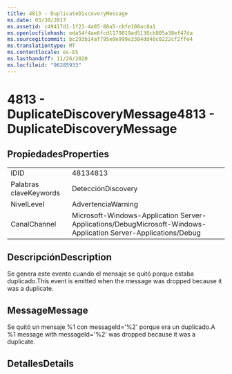 ```yaml
---
title: 4813 - DuplicateDiscoveryMessage
ms.date: 03/30/2017
ms.assetid: c49417d1-1f21-4a85-88a5-cbfe108ac8a1
ms.openlocfilehash: eda54f4ae6fcd1179019ad5130cb805a38ef47da
ms.sourcegitcommit: bc293b14af795e0e999e3304dd40c0222cf2ffe4
ms.translationtype: MT
ms.contentlocale: es-ES
ms.lasthandoff: 11/26/2020
ms.locfileid: "96285933"
---
```

# <a name="4813---duplicatediscoverymessage"></a><span data-ttu-id="e7835-102">4813 - DuplicateDiscoveryMessage</span><span class="sxs-lookup"><span data-stu-id="e7835-102">4813 - DuplicateDiscoveryMessage</span></span>

## <a name="properties"></a><span data-ttu-id="e7835-103">Propiedades</span><span class="sxs-lookup"><span data-stu-id="e7835-103">Properties</span></span>  
  
|||  
|-|-|  
|<span data-ttu-id="e7835-104">ID</span><span class="sxs-lookup"><span data-stu-id="e7835-104">ID</span></span>|<span data-ttu-id="e7835-105">4813</span><span class="sxs-lookup"><span data-stu-id="e7835-105">4813</span></span>|  
|<span data-ttu-id="e7835-106">Palabras clave</span><span class="sxs-lookup"><span data-stu-id="e7835-106">Keywords</span></span>|<span data-ttu-id="e7835-107">Detección</span><span class="sxs-lookup"><span data-stu-id="e7835-107">Discovery</span></span>|  
|<span data-ttu-id="e7835-108">Nivel</span><span class="sxs-lookup"><span data-stu-id="e7835-108">Level</span></span>|<span data-ttu-id="e7835-109">Advertencia</span><span class="sxs-lookup"><span data-stu-id="e7835-109">Warning</span></span>|  
|<span data-ttu-id="e7835-110">Canal</span><span class="sxs-lookup"><span data-stu-id="e7835-110">Channel</span></span>|<span data-ttu-id="e7835-111">Microsoft-Windows-Application Server-Applications/Debug</span><span class="sxs-lookup"><span data-stu-id="e7835-111">Microsoft-Windows-Application Server-Applications/Debug</span></span>|  
  
## <a name="description"></a><span data-ttu-id="e7835-112">Descripción</span><span class="sxs-lookup"><span data-stu-id="e7835-112">Description</span></span>  

 <span data-ttu-id="e7835-113">Se genera este evento cuando el mensaje se quitó porque estaba duplicado.</span><span class="sxs-lookup"><span data-stu-id="e7835-113">This event is emitted when the message was dropped because it was a duplicate.</span></span>  
  
## <a name="message"></a><span data-ttu-id="e7835-114">Message</span><span class="sxs-lookup"><span data-stu-id="e7835-114">Message</span></span>  

 <span data-ttu-id="e7835-115">Se quitó un mensaje %1 con messageId='%2' porque era un duplicado.</span><span class="sxs-lookup"><span data-stu-id="e7835-115">A %1 message with messageId='%2' was dropped because it was a duplicate.</span></span>  
  
## <a name="details"></a><span data-ttu-id="e7835-116">Detalles</span><span class="sxs-lookup"><span data-stu-id="e7835-116">Details</span></span>
